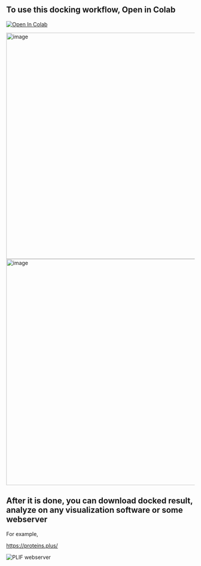 

## To use this docking workflow, Open in Colab

[![Open In Colab](https://colab.research.google.com/assets/colab-badge.svg)](https://colab.research.google.com/github/quantaosun/Free_Induced_Fit_Docking/blob/main/Free_Cloud_Docking.ipynb)


<img width="605" alt="image" src="https://user-images.githubusercontent.com/75652473/215692221-2caa0ab1-dc20-460a-9344-48643132e3ed.png">


<img width="605" alt="image" src="https://user-images.githubusercontent.com/75652473/215692300-d2b57c08-dc82-4d93-9c37-356f26ce94cd.png">

## After it is done, you can download docked result, analyze on any visualization software or some webserver

For example, 

https://proteins.plus/


![PLIF webserver](https://plip-tool.biotec.tu-dresden.de/plip-web/plip/index)






